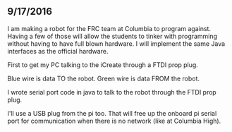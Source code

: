 ## 9/17/2016 ##

I am making a robot for the FRC team at Columbia to program against. Having a few of those will allow the students to tinker with programming without having to have full blown hardware. I will implement the same Java interfaces as the official hardware.

First to get my PC talking to the iCreate through a FTDI prop plug.

Blue wire is data TO the robot. Green wire is data FROM the robot.

I wrote serial port code in java to talk to the robot through the FTDI prop plug.

I'll use a USB plug from the pi too. That will free up the onboard pi serial port for communication when there is no network (like at Columbia High).